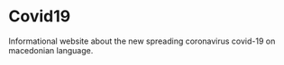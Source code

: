 # Covid19
Informational website about the new spreading coronavirus covid-19 on macedonian language.
